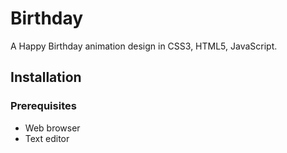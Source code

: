 # Birthday

A Happy Birthday animation design in CSS3, HTML5, JavaScript.

## Installation

### Prerequisites
- Web browser
- Text editor

   


